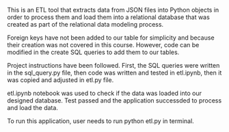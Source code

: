 This is an ETL tool that extracts data from JSON files into Python objects in order to process them and load them into a relational database that was created as part of the relational data modeling process.

Foreign keys have not been added to our table for simplicity and because their creation was not covered in this course. However, code can be modified in the create SQL queries to add them to our tables.

Project instructions have been followed. First, the SQL queries were written in the sql_query.py file, then code was written and tested in etl.ipynb, then it was copied and adjusted in etl.py file.

etl.ipynb notebook was used to check if the data was loaded into our designed database. Test passed and the application successded to process and load the data.

To run this application, user needs to run python etl.py in terminal.